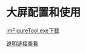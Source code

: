 # 大屏配置和使用
<a href="附录/images/imTagTool.apk" target="_blank">imFigureTool.exe下载</a>

<a href="附录/images/大屏显示配置说明.pdf" target="_blank">说明链接查看</a>
